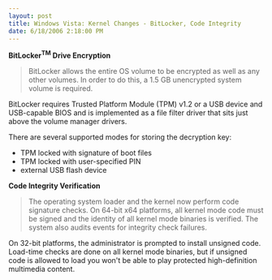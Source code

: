 ```yaml
---
layout: post
title: Windows Vista: Kernel Changes - BitLocker, Code Integrity
date: 6/18/2006 2:18:00 PM
---
```


<p><strong>BitLocker<sup>TM</sup> Drive Encryption</strong></p>


> <p>BitLocker allows the entire OS volume to be encrypted as well as any other volumes. In order to do this, a 1.5 GB unencrypted system volume is required.</p>
<p>BitLocker requires Trusted Platform Module (TPM) v1.2 or a USB device and USB-capable BIOS and is implemented as a file filter driver that sits just above the volume manager drivers.</p>
<p>There are several supported modes for storing the decryption key:</p>
<ul>
<li>TPM locked with signature of boot files 
<li>TPM locked with user-specified PIN 
<li>external USB flash device</li></li></li></ul>


<p dir="ltr"><strong>Code Integrity Verification</strong></p>


> <p dir="ltr">The operating system loader and the kernel now perform code signature checks. On 64-bit x64 platforms, all kernel mode code must be signed and the identity of all kernel mode binaries is verified. The system also audits events for integrity check failures.</p>
<p dir="ltr">On 32-bit platforms, the administrator is prompted to install unsigned code. Load-time checks are done on all kernel mode binaries, but if unsigned code is allowed to load you won't be able to play protected high-definition multimedia content.</p>

